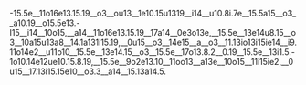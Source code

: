 
-15.5e__11o16e13.15.19__o3__ou13__1e10.15u1319__i14__u10.8i.7e__15.5a15__o3__a10.19__o15.5e13.-I15__i14__10o15,__a14__11o16e13.15.19__17a14__0e3o13e,__15.5e__13e14u8.15__o3__10a15u13a8__14.1a131i15.19,__0u15__o3__14e15__a__o3__11.13io13i15ie14__i9.11o14e2__u11o10__15.5e__13e14.15__o3__15.5e__17o13.8.2__0.19__15.5e__13i1.5.-1o10.14e12ue10.15.8.19,__15.5e__9o2e13.10__11oo13__a13e__10o15__11i15ie2,__0u15__17.13i15.15e10__o3.3__a14__15.13a14.5. 